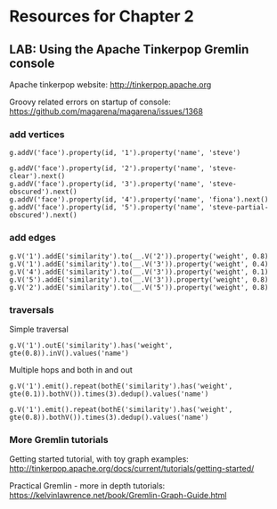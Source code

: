 # Resources for Chapter 2

## LAB: Using the Apache Tinkerpop Gremlin console
Apache tinkerpop website:
http://tinkerpop.apache.org

Groovy related errors on startup of console:
https://github.com/magarena/magarena/issues/1368

### add vertices
```
g.addV('face').property(id, '1').property('name', 'steve')
```

```
g.addV('face').property(id, '2').property('name', 'steve-clear').next()
g.addV('face').property(id, '3').property('name', 'steve-obscured').next()
g.addV('face').property(id, '4').property('name', 'fiona').next()
g.addV('face').property(id, '5').property('name', 'steve-partial-obscured').next()
```

### add edges
```
g.V('1').addE('similarity').to(__.V('2')).property('weight', 0.8)
g.V('1').addE('similarity').to(__.V('3')).property('weight', 0.4)
g.V('4').addE('similarity').to(__.V('3')).property('weight', 0.1)
g.V('5').addE('similarity').to(__.V('3')).property('weight', 0.8)
g.V('2').addE('similarity').to(__.V('5')).property('weight', 0.8)
```
### traversals 
Simple traversal
```
g.V('1').outE('similarity').has('weight', gte(0.8)).inV().values('name')
```

Multiple hops and both in and out
``` 
g.V('1').emit().repeat(bothE('similarity').has('weight', gte(0.1)).bothV()).times(3).dedup().values('name')
```

```
g.V('1').emit().repeat(bothE('similarity').has('weight', gte(0.8)).bothV()).times(3).dedup().values('name')
```

### More Gremlin tutorials

Getting started tutorial, with toy graph examples:
http://tinkerpop.apache.org/docs/current/tutorials/getting-started/

Practical Gremlin - more in depth tutorials:
https://kelvinlawrence.net/book/Gremlin-Graph-Guide.html 
